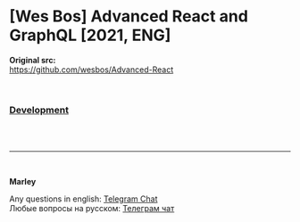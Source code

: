 # [Wes Bos] Advanced React and GraphQL [2021, ENG]

**Original src:**  
https://github.com/wesbos/Advanced-React

<br/>

### [Development](./Development.md)

<br/><br/>

---

<br/>

**Marley**

Any questions in english: <a href="https://jsdev.org/chat/">Telegram Chat</a>  
Любые вопросы на русском: <a href="https://jsdev.ru/chat/">Телеграм чат</a>
